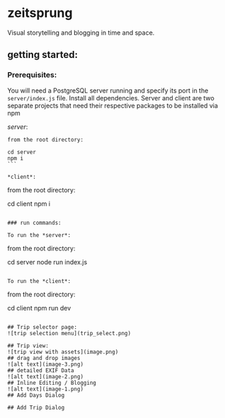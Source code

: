 # zeitsprung
Visual storytelling and blogging in time and space.

## getting started:

### Prerequisites:
You will need a PostgreSQL server running and specify its port in the `server/index.js` file.
Install all dependencies. Server and client are two separate projects that need their respective packages to be installed via npm 

*server*:
````
from the root directory:

cd server
npm i
```

*client*:
````
from the root directory:

cd client
npm i
```

### run commands:

To run the *server*:
````
from the root directory:

cd server
node run index.js
```

To run the *client*:
````
from the root directory:

cd client 
npm run dev
```

## Trip selector page:
![trip selection menu](trip_select.png)

## Trip view:
![trip view with assets](image.png)
## drag and drop images
![alt text](image-3.png)
## detailed EXIF Data
![alt text](image-2.png)
## Inline Editing / Blogging
![alt text](image-1.png)
## Add Days Dialog

## Add Trip Dialog
